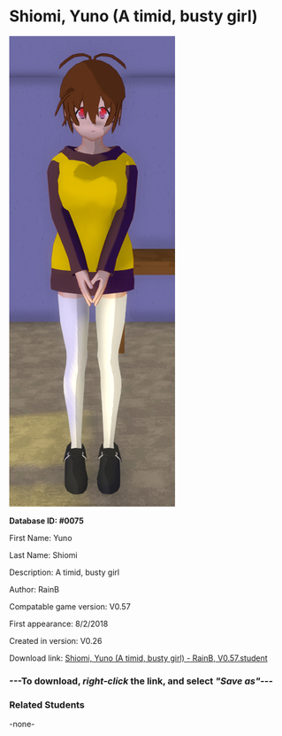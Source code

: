 # Shiomi, Yuno (A timid, busty girl)

<img src="../../Files/Images/Shiomi, Yuno (A timid, busty girl).png" title="Shiomi, Yuno (A timid, busty girl) - RainB, V0.57">

**Database ID: #0075**

First Name: Yuno

Last Name: Shiomi

Description: A timid, busty girl

Author: RainB

Compatable game version: V0.57

First appearance: 8/2/2018

Created in version: V0.26

Download link: <a href="https://raw.githubusercontent.com/Arbiter1223/Daigaku-Gurashi-Custom-Students/master/Files/Student%20Files/Shiomi%2C%20Yuno%20(A%20timid%2C%20busty%20girl)%20-%20RainB%2C%20V0.57.student">Shiomi, Yuno (A timid, busty girl) - RainB, V0.57.student</a>

### ---**To download, _right-click_ the link, and select _"Save as"_**---

### Related Students

-none-
